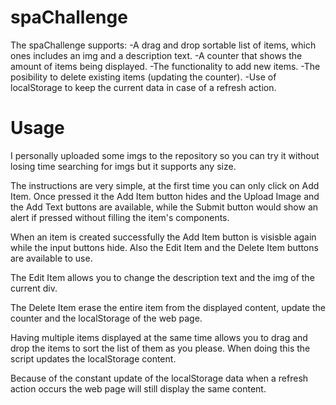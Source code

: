 # spaChallenge

The spaChallenge supports:
    -A drag and drop sortable list of items, which ones includes an img and a description text.
    -A counter that shows the amount of items being displayed.
    -The functionality to add new items.
    -The posibility to delete existing items (updating the counter).
    -Use of localStorage to keep the current data in case of a refresh action.
    
# Usage

I personally uploaded some imgs to the repository so you can try it without losing time searching for imgs but it supports any size.

The instructions are very simple, at the first time you can only click on Add Item.
Once pressed it the Add Item button hides and the Upload Image and the Add Text buttons are available, while the Submit button would show an alert if pressed without filling the item's components.

When an item is created successfully the Add Item button is visisble again while the input buttons hide. Also the Edit Item and the Delete Item buttons are available to use.

The Edit Item allows you to change the description text and the img of the current div.

The Delete Item erase the entire item from the displayed content, update the counter and the localStorage of the web page.

Having multiple items displayed at the same time allows you to drag and drop the items to sort the list of them as you please. When doing this the script updates the localStorage content. 

Because of the constant update of the localStorage data when a refresh action occurs the web page will still display the same content.

